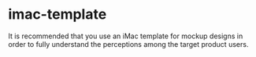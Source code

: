 # imac-template
It is recommended that you use an iMac template for mockup designs in order to fully understand the perceptions among the target product users.
